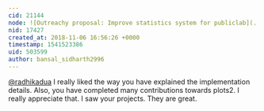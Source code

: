 ```yaml
---
cid: 21144
node: ![Outreachy proposal: Improve statistics system for publiclab](../notes/radhikadua/10-30-2018/outreachy-proposal-improve-statistics-system-for-publiclab)
nid: 17427
created_at: 2018-11-06 16:56:26 +0000
timestamp: 1541523386
uid: 503599
author: bansal_sidharth2996
---
```


[@radhikadua](/profile/radhikadua) I really liked the way you have explained the implementation details. Also, you have completed many contributions towards plots2. I really appreciate that. I saw your projects. They are great.